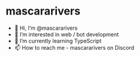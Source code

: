 # mascararivers
- 👋 Hi, I’m @mascararivers
- 👀 I’m interested in web / bot development
- 🌱 I’m currently learning TypeScript
- 📫 How to reach me - mascararivers on Discord

<!---
mascararivers/mascararivers is a ✨ special ✨ repository because its `README.md` (this file) appears on your GitHub profile.
You can click the Preview link to take a look at your changes.
--->
